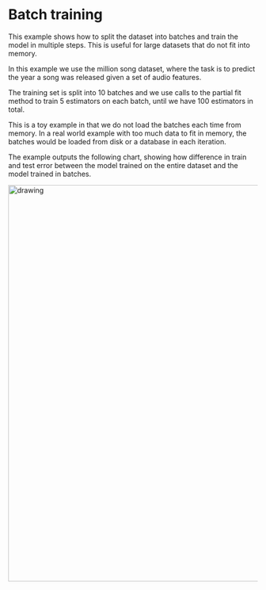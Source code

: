 # Batch training
This example shows how to split the dataset into batches and train the model in multiple steps. This is useful for large datasets that do not fit into memory.

In this example we use the million song dataset, where the task is to predict the year a song was released given a set of audio features.

The training set is split into 10 batches and we use calls to the partial fit method to train 5 estimators on each batch, until we have 100 estimators in total.

This is a toy example in that we do not load the batches each time from memory. In a real world example with too much data to fit in memory, the batches would be loaded from disk or a database in each iteration.

The example outputs the following chart, showing how difference in train and test error between the model trained on the entire dataset and the model trained in batches.

<img src="batch_training.png" alt="drawing" width="800"/>
